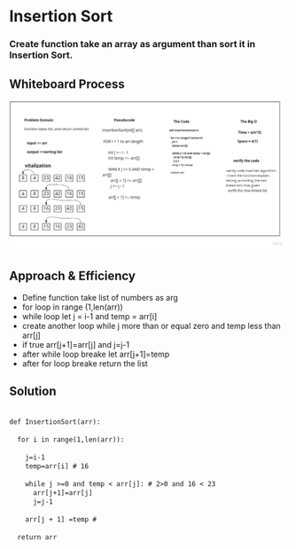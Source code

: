 # Insertion Sort 
### Create function take an array as argument than sort it in Insertion Sort.


## Whiteboard Process

![Image of Yaktocat](linked-list-insertions-append.jpg)

## Approach & Efficiency

+ Define function take list of numbers as arg
+ for loop in range (1,len(arr))
+ while loop let j = i-1 and temp = arr[i]
+ create another loop while j more than or equal zero and temp less than arr[j]
+ if true arr[j+1]=arr[j] and j=j-1
+ after while loop breake let arr[j+1]=temp
+ after for loop breake return the list

## Solution
~~~

def InsertionSort(arr):
    
  for i in range(1,len(arr)):

    j=i-1
    temp=arr[i] # 16

    while j >=0 and temp < arr[j]: # 2>0 and 16 < 23 
      arr[j+1]=arr[j]
      j=j-1
      
    arr[j + 1] =temp # 

  return arr
~~~